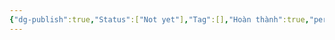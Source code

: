 ```yaml
---
{"dg-publish":true,"Status":["Not yet"],"Tag":[],"Hoàn thành":true,"permalink":"/Haiha's Sharing Ideal/Thêm ngay một lệnh tắt vào tabar với commander/","dgPassFrontmatter":true,"noteIcon":"2","created":"2024-02-29T09:58:48.829+07:00","updated":"2024-01-05T12:29:31.000+07:00"}
---
```



